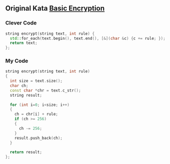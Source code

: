 ## Original Kata [Basic Encryption](http://www.codewars.com/kata/5862fb364f7ab46270000078/solutions/cpp)

### Clever Code  
``` C++
string encrypt(string text, int rule) {
  std::for_each(text.begin(), text.end(), [&](char &c) {c += rule; });
  return text;
};
```

### My Code  
``` C++
string encrypt(string text, int rule) 
{
  int size = text.size();
  char ch;
  const char *chr = text.c_str();
  string result;
  
  for (int i=0; i<size; i++)
  {
    ch = chr[i] + rule;
    if (ch >= 256)
    {
      ch -= 256;
    }
    result.push_back(ch);
  }
  
  return result;
};
```